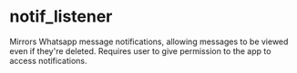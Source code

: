 # notif_listener

Mirrors Whatsapp message notifications, allowing messages to be viewed even if they're deleted. Requires user to give permission to the app to access notifications.
